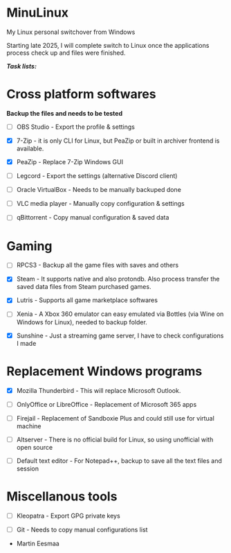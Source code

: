 # MinuLinux

My Linux personal switchover from Windows

Starting late 2025, I will complete switch to Linux once the applications process check up and files were finished.

***Task lists:***

# Cross platform softwares

**Backup the files and needs to be tested**

- [ ] OBS Studio - Export the profile & settings

- [X] 7-Zip - it is only CLI for Linux, but PeaZip or built in archiver frontend is available.

- [X] PeaZip - Replace 7-Zip Windows GUI

- [ ] Legcord - Export the settings (alternative Discord client)

- [ ] Oracle VirtualBox - Needs to be manually backuped done

- [ ] VLC media player - Manually copy configuration & settings

- [ ] qBittorrent - Copy manual configuration & saved data

# Gaming

- [ ] RPCS3 - Backup all the game files with saves and others

- [X] Steam - It supports native and also protondb. Also process transfer the saved data files from Steam purchased games.

- [X] Lutris - Supports all game marketplace softwares

- [ ] Xenia - A Xbox 360 emulator can easy emulated via Bottles (via Wine on Windows for Linux), needed to backup folder.

- [X] Sunshine - Just a streaming game server, I have to check configurations I made

# Replacement Windows programs

- [X] Mozilla Thunderbird - This will replace Microsoft Outlook.

- [ ] OnlyOffice or LibreOffice - Replacement of Microsoft 365 apps

- [ ] Firejail - Replacement of Sandboxie Plus and could still use for virtual machine

- [ ] Altserver - There is no official build for Linux, so using unofficial with open source

- [ ] Default text editor - For Notepad++, backup to save all the text files and session

# Miscellanous tools

- [ ] Kleopatra - Export GPG private keys

- [ ] Git - Needs to copy manual configurations list

- Martin Eesmaa
